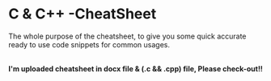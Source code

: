 # C & C++ -CheatSheet
The whole purpose of the cheatsheet, to give you some quick accurate ready to use code snippets for common usages.

<b><br>I'm uploaded cheatsheet in docx file & (.c && .cpp) file, Please check-out!!</br></b>
